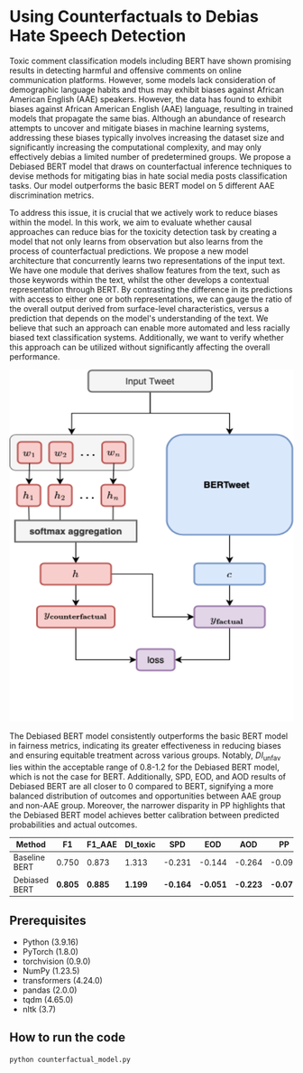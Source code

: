 # Using Counterfactuals to Debias Hate Speech Detection

Toxic comment classification models including BERT have shown promising results in detecting harmful and offensive comments on online communication platforms. However, some models lack consideration of demographic language habits and thus may exhibit biases against African American English (AAE) speakers. However, the data has found to exhibit biases against African American English (AAE) language, resulting in trained models that propagate the same bias. Although an abundance of research attempts to uncover and mitigate biases in machine learning systems, addressing these biases typically involves increasing the dataset size and significantly increasing the computational complexity, and may only effectively debias a limited number of predetermined groups. We propose a Debiased BERT model that draws on counterfactual inference techniques to devise methods for mitigating bias in hate social media posts classification tasks. Our model outperforms the basic BERT model on 5 different AAE discrimination metrics.

To address this issue, it is crucial that we actively work to reduce biases within the model. In this work, we aim to evaluate whether causal approaches can reduce bias for the toxicity detection task by creating a model that not only learns from observation but also learns from the process of counterfactual predictions. We propose a new model architecture that concurrently learns two representations of the input text. We have one module that derives shallow features from the text, such as those keywords within the text, whilst the other develops a contextual representation through BERT. By contrasting the difference in its predictions with access to either one or both representations, we can gauge the ratio of the overall output derived from surface-level characteristics, versus a prediction that depends on the model's understanding of the text. We believe that such an approach can enable more automated and less racially biased text classification systems. Additionally, we want to verify whether this approach can be utilized without significantly affecting the overall performance. 

<p align="center">
  <img width="700" height="624" src="https://github.com/jl11390/project_1012/blob/main/figures/nework-diagram.png">
</p>

The Debiased BERT model consistently outperforms the basic BERT model in fairness metrics, indicating its greater effectiveness in reducing biases and ensuring equitable treatment across various groups. Notably, $DI_{\text{unfav}}$ lies within the acceptable range of 0.8-1.2 for the Debiased BERT model, which is not the case for BERT. Additionally, SPD, EOD, and AOD results of Debiased BERT are all closer to 0 compared to BERT, signifying a more balanced distribution of outcomes and opportunities between AAE group and non-AAE group. Moreover, the narrower disparity in PP highlights that the Debiased BERT model achieves better calibration between predicted probabilities and actual outcomes. 


| Method         | F1    | F1_AAE | DI_toxic | SPD    | EOD    | AOD    | PP     |
| -------------- | ----- | ------ | -------- | ------ | ------ | ------ | ------ |
| Baseline BERT  | 0.750 | 0.873  | 1.313    | -0.231 | -0.144 | -0.264 | -0.091 |
| Debiased BERT  | **0.805** | **0.885**  | **1.199**    | **-0.164** | **-0.051** | **-0.223** | **-0.077** |

## Prerequisites

* Python (3.9.16)
* PyTorch (1.8.0)
* torchvision (0.9.0)
* NumPy (1.23.5)
* transformers (4.24.0)
* pandas (2.0.0)
* tqdm (4.65.0)
* nltk (3.7)

## How to run the code

```python
python counterfactual_model.py
```


